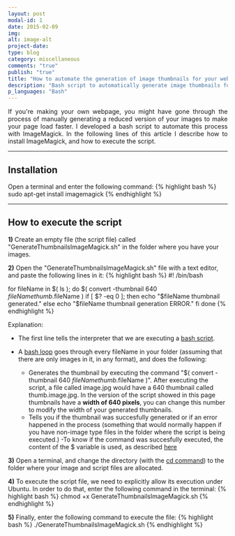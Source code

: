 ```yaml
---
layout: post
modal-id: 1
date: 2015-02-09
img: 
alt: image-alt
project-date:
type: blog
category: miscellaneous
comments: "true"
publish: "true"
title: "How to automate the generation of image thumbnails for your webpage (Ubuntu/Debian)"
description: "Bash script to automatically generate image thumbnails for your webpage using imagemagick"
p_languages: "Bash"
---
```

<p style='text-align: justify;'>
If you're making your own webpage, you might have gone through the process of manually generating a reduced version of your images to
make your page load faster. I developed a bash script to automate this process with ImageMagick. In the following lines of this article 
I describe how to install ImageMagick, and how to execute the script.
</p>

<hr>
<h2> Installation </h2>
Open a terminal and enter the following command:
{% highlight bash %}
sudo apt-get install imagemagick
{% endhighlight %}

<hr>
<h2> How to execute the script </h2>

<b>1)</b> Create an empty file (the script file) called "GenerateThumbnailsImageMagick.sh" in the folder where you have your images.

<b>2)</b> Open the "GenerateThumbnailsImageMagick.sh" file with a text editor, and paste the following lines in it:
{% highlight bash %}
#! /bin/bash

for fileName in $( ls ); do
	$( convert -thumbnail 640 $fileName thumb.$fileName )
	if [ $? -eq 0 ]; then
		echo "$fileName thumbnail generated."
	else
		echo "$fileName thumbnail generation ERROR."
	fi
done
{% endhighlight %}

Explanation: 


* The first line tells the interpreter that we are executing a <a href="http://www.linux.com/learn/tutorials/284789-writing-a-simple-bash-script-">bash script</a>.

* A <a href="http://tldp.org/HOWTO/Bash-Prog-Intro-HOWTO-7.html">bash loop</a> goes through every fileName in your folder (assuming that 
there are only images in it, in any format), and does the following:
	* Generates the thumbnail by executing the command "$( convert -thumbnail 640 $fileName thumb.$fileName )". After executing the script, a 
	file called image.jpg would have a 640 thumbnail called thumb.image.jpg. In the version of the script showed in this page thumbnails have 
	a <b>width of 640 pixels</b>, you can change this number to modify the width of your generated thumbnails. 
	* Tells you if the thumbnail was succesfully generated or if an error happened in the process (something that would normally happen if you have 
	non-image type files in the folder where the script is being executed.) -To know if the command was succesfully executed, the content of the $ 
	variable is used, as described 	<a href="http://askubuntu.com/questions/29370/how-to-check-if-a-command-succeeded">here</a>


<b>3)</b> Open a terminal, and change the directory (with the <a href="http://www.linfo.org/cd.html">cd command</a>) to the folder where 
your image and script files are allocated.


<b>4)</b> To execute the script file, we need to explicitly allow its execution under Ubuntu. In order to do that, enter the following command
in the terminal:
{% highlight bash %}
chmod +x GenerateThumbnailsImageMagick.sh
{% endhighlight %}


<b>5)</b> Finally, enter the following command to execute the file:
{% highlight bash %}
./GenerateThumbnailsImageMagick.sh
{% endhighlight %}
</p>

